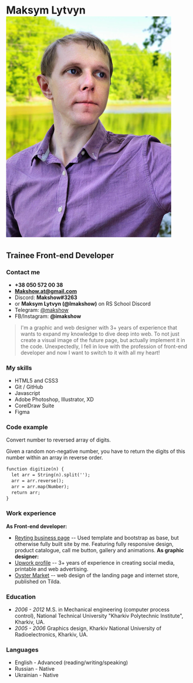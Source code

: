 # Maksym Lytvyn ![My photo](/img/MaksymLytvyn_sm.jpg)

## Trainee Front-end Developer

### Contact me

* **+38 050 572 00 38**
* **Makshow.at@gmail.com**
* Discord: **Makshow#3263** 
* or **Maksym Lytvyn (@lmakshow)** on RS School Discord
* Telegram: [@makshow](t.me/makshow)
* FB/Instagram: **@imakshow**

> I'm a graphic and web designer with 3+ years of experience that wants to expand my knowledge to dive deep into web. To not just create a visual image of the future page, but actually implement it in the code. 
> Unexpectedly, I fell in love with the profession of front-end developer and now I want to switch to it with all my heart!

### My skills
* HTML5 and CSS3
* Git / GitHub
* Javascript
* Adobe Photoshop, Illustrator, XD
* CorelDraw Suite
* Figma

### Code example
Convert number to reversed array of digits.

Given a random non-negative number, you have to return the digits of this number within an array in reverse order.
```
function digitize(n) {
  let arr = String(n).split('');
  arr = arr.reverse();
  arr = arr.map(Number);
  return arr;
}
```
### Work experience
**As Front-end developer:** 
* [Reyting business page](https://www.reyting.kharkov.ua/) -- Used template and bootstrap as base, but otherwise fully built site by me. Featuring fully responsive design, product catalogue, call me button, gallery and animations.
**As graphic designer:** 
* [Upwork profile](https://www.upwork.com/freelancers/~0118ab7ffd21c1785d) -- 3+ years of experience in creating social media, printable and web advertising.
* [Oyster Market](https://www.oyster-market.com.ua/) -- web design of the landing page and internet store, published on Tilda.

### Education
* *2006 - 2012* M.S. in Mechanical engineering (computer process control), National Technical University "Kharkiv Polytechnic Institute", Kharkiv, UA.
* *2005 - 2006* Graphics design, Kharkiv National University of Radioelectronics, Kharkiv, UA.

### Languages
* English - Advanced (reading/writing/speaking)
* Russian - Native
* Ukrainian - Native